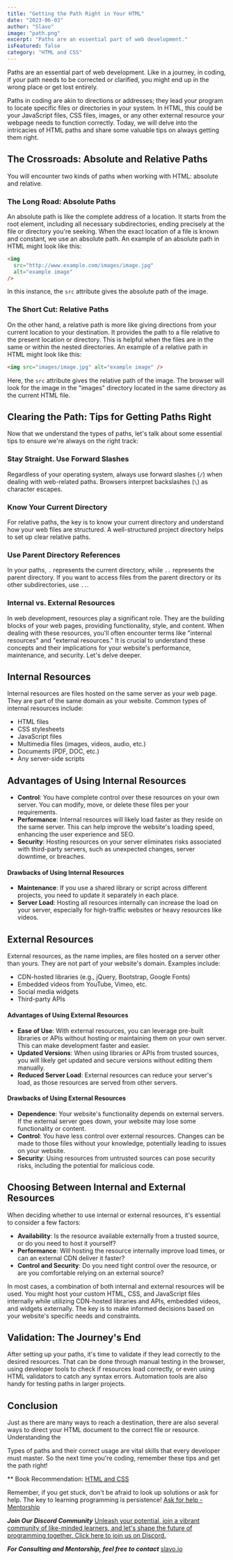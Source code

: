 ```yaml
---
title: "Getting the Path Right in Your HTML"
date: "2023-06-03"
author: "Slavo"
image: "path.png"
excerpt: "Paths are an essential part of web development."
isFeatured: false
category: "HTML and CSS"
---
```


Paths are an essential part of web development. Like in a journey, in coding, if your path needs to be corrected or clarified, you might end up in the wrong place or get lost entirely.

Paths in coding are akin to directions or addresses; they lead your program to locate specific files or directories in your system. In HTML, this could be your JavaScript files, CSS files, images, or any other external resource your webpage needs to function correctly. Today, we will delve into the intricacies of HTML paths and share some valuable tips on always getting them right.

## The Crossroads: Absolute and Relative Paths

You will encounter two kinds of paths when working with HTML: absolute and relative.

### The Long Road: Absolute Paths

An absolute path is like the complete address of a location. It starts from the root element, including all necessary subdirectories, ending precisely at the file or directory you're seeking. When the exact location of a file is known and constant, we use an absolute path. An example of an absolute path in HTML might look like this:

```html
<img
  src="http://www.example.com/images/image.jpg"
  alt="example image"
/>
```

In this instance, the `src` attribute gives the absolute path of the image.

### The Short Cut: Relative Paths

On the other hand, a relative path is more like giving directions from your current location to your destination. It provides the path to a file relative to the present location or directory. This is helpful when the files are in the same or within the nested directories. An example of a relative path in HTML might look like this:

```html
<img src="images/image.jpg" alt="example image" />
```

Here, the `src` attribute gives the relative path of the image. The browser will look for the image in the "images" directory located in the same directory as the current HTML file.

## Clearing the Path: Tips for Getting Paths Right

Now that we understand the types of paths, let's talk about some essential tips to ensure we're always on the right track:

### Stay Straight. Use Forward Slashes

Regardless of your operating system, always use forward slashes (`/`) when dealing with web-related paths. Browsers interpret backslashes (`\`) as character escapes.

### Know Your Current Directory

For relative paths, the key is to know your current directory and understand how your web files are structured. A well-structured project directory helps to set up clear relative paths.

### Use Parent Directory References

In your paths, `.` represents the current directory, while `..` represents the parent directory. If you want to access files from the parent directory or its other subdirectories, use `..`.

### Internal vs. External Resources

In web development, resources play a significant role. They are the building blocks of your web pages, providing functionality, style, and content. When dealing with these resources, you'll often encounter terms like "internal resources" and "external resources." It is crucial to understand these concepts and their implications for your website's performance, maintenance, and security. Let's delve deeper.

## Internal Resources

Internal resources are files hosted on the same server as your web page. They are part of the same domain as your website. Common types of internal resources include:

- HTML files
- CSS stylesheets
- JavaScript files
- Multimedia files (images, videos, audio, etc.)
- Documents (PDF, DOC, etc.)
- Any server-side scripts

## Advantages of Using Internal Resources

- **Control**: You have complete control over these resources on your own server. You can modify, move, or delete these files per your requirements.
- **Performance**: Internal resources will likely load faster as they reside on the same server. This can help improve the website's loading speed, enhancing the user experience and SEO.
- **Security**: Hosting resources on your server eliminates risks associated with third-party servers, such as unexpected changes, server downtime, or breaches.

#### Drawbacks of Using Internal Resources

- **Maintenance**: If you use a shared library or script across different projects, you need to update it separately in each place.
- **Server Load**: Hosting all resources internally can increase the load on your server, especially for high-traffic websites or heavy resources like videos.

## External Resources

External resources, as the name implies, are files hosted on a server other than yours. They are not part of your website's domain. Examples include:

- CDN-hosted libraries (e.g., jQuery, Bootstrap, Google Fonts)
- Embedded videos from YouTube, Vimeo, etc.
- Social media widgets
- Third-party APIs

#### Advantages of Using External Resources

- **Ease of Use**: With external resources, you can leverage pre-built libraries or APIs without hosting or maintaining them on your own server. This can make development faster and easier.
- **Updated Versions**: When using libraries or APIs from trusted sources, you will likely get updated and secure versions without editing them manually.
- **Reduced Server Load**: External resources can reduce your server's load, as those resources are served from other servers.

#### Drawbacks of Using External Resources

- **Dependence**: Your website's functionality depends on external servers. If the external server goes down, your website may lose some functionality or content.
- **Control**: You have less control over external resources. Changes can be made to those files without your knowledge, potentially leading to issues on your website.
- **Security**: Using resources from untrusted sources can pose security risks, including the potential for malicious code.

## Choosing Between Internal and External Resources

When deciding whether to use internal or external resources, it's essential to consider a few factors:

- **Availability**: Is the resource available externally from a trusted source, or do you need to host it yourself?
- **Performance**: Will hosting the resource internally improve load times, or can an external CDN deliver it faster?
- **Control and Security**: Do you need tight control over the resource, or are you comfortable relying on an external source?

In most cases, a combination of both internal and external resources will be used. You might host your custom HTML, CSS, and JavaScript files internally while utilizing CDN-hosted libraries and APIs, embedded videos, and widgets externally. The key is to make informed decisions based on your website's specific needs and constraints.

## Validation: The Journey's End

After setting up your paths, it's time to validate if they lead correctly to the desired resources. That can be done through manual testing in the browser, using developer tools to check if resources load correctly, or even using HTML validators to catch any syntax errors. Automation tools are also handy for testing paths in larger projects.

## Conclusion

Just as there are many ways to reach a destination, there are also several ways to direct your HTML document to the correct file or resource. Understanding the

Types of paths and their correct usage are vital skills that every developer must master. So the next time you're coding, remember these tips and get the path right!

\*\* Book Recommendation: [HTML and CSS](https://amzn.to/3BaeO7d)

Remember, if you get stuck, don't be afraid to look up solutions or ask for help. The key to learning programming is persistence! [Ask for help - Mentorship](/contact)

**_Join Our Discord Community_** [Unleash your potential, join a vibrant community of like-minded learners, and let's shape the future of programming together. Click here to join us on Discord.](https://discord.gg/aN9Pgzz2)

**_For Consulting and Mentorship, feel free to contact_** [slavo.io](/contact)
